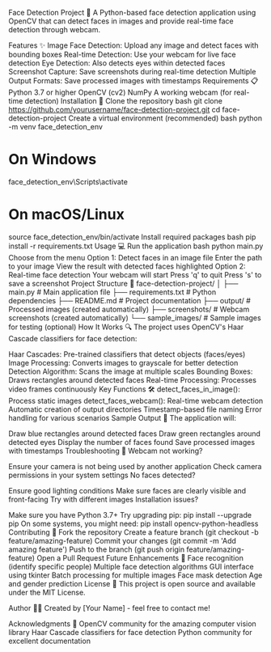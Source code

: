 Face Detection Project 🎯
A Python-based face detection application using OpenCV that can detect faces in images and provide real-time face detection through webcam.

Features ✨
Image Face Detection: Upload any image and detect faces with bounding boxes
Real-time Detection: Use your webcam for live face detection
Eye Detection: Also detects eyes within detected faces
Screenshot Capture: Save screenshots during real-time detection
Multiple Output Formats: Save processed images with timestamps
Requirements 📋
Python 3.7 or higher
OpenCV (cv2)
NumPy
A working webcam (for real-time detection)
Installation 🚀
Clone the repository
bash
git clone https://github.com/yourusername/face-detection-project.git
cd face-detection-project
Create a virtual environment (recommended)
bash
python -m venv face_detection_env

# On Windows
face_detection_env\Scripts\activate

# On macOS/Linux
source face_detection_env/bin/activate
Install required packages
bash
pip install -r requirements.txt
Usage 💻
Run the application
bash
python main.py
Choose from the menu
Option 1: Detect faces in an image file
Enter the path to your image
View the result with detected faces highlighted
Option 2: Real-time face detection
Your webcam will start
Press 'q' to quit
Press 's' to save a screenshot
Project Structure 📁
face-detection-project/
│
├── main.py              # Main application file
├── requirements.txt     # Python dependencies
├── README.md           # Project documentation
├── output/             # Processed images (created automatically)
├── screenshots/        # Webcam screenshots (created automatically)
└── sample_images/      # Sample images for testing (optional)
How It Works 🔍
The project uses OpenCV's Haar Cascade classifiers for face detection:

Haar Cascades: Pre-trained classifiers that detect objects (faces/eyes)
Image Processing: Converts images to grayscale for better detection
Detection Algorithm: Scans the image at multiple scales
Bounding Boxes: Draws rectangles around detected faces
Real-time Processing: Processes video frames continuously
Key Functions 🛠️
detect_faces_in_image(): Process static images
detect_faces_webcam(): Real-time webcam detection
Automatic creation of output directories
Timestamp-based file naming
Error handling for various scenarios
Sample Output 📸
The application will:

Draw blue rectangles around detected faces
Draw green rectangles around detected eyes
Display the number of faces found
Save processed images with timestamps
Troubleshooting 🔧
Webcam not working?

Ensure your camera is not being used by another application
Check camera permissions in your system settings
No faces detected?

Ensure good lighting conditions
Make sure faces are clearly visible and front-facing
Try with different images
Installation issues?

Make sure you have Python 3.7+
Try upgrading pip: pip install --upgrade pip
On some systems, you might need: pip install opencv-python-headless
Contributing 🤝
Fork the repository
Create a feature branch (git checkout -b feature/amazing-feature)
Commit your changes (git commit -m 'Add amazing feature')
Push to the branch (git push origin feature/amazing-feature)
Open a Pull Request
Future Enhancements 🚀
 Face recognition (identify specific people)
 Multiple face detection algorithms
 GUI interface using tkinter
 Batch processing for multiple images
 Face mask detection
 Age and gender prediction
License 📄
This project is open source and available under the MIT License.

Author 👨‍💻
Created by [Your Name] - feel free to contact me!

Acknowledgments 🙏
OpenCV community for the amazing computer vision library
Haar Cascade classifiers for face detection
Python community for excellent documentation

